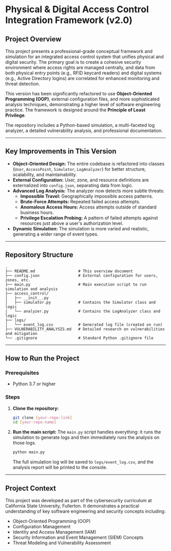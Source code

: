 # Physical & Digital Access Control Integration Framework (v2.0)

## Project Overview

This project presents a professional-grade conceptual framework and simulation for an integrated access control system that unifies physical and digital security. The primary goal is to create a cohesive security environment where access rights are managed centrally, and data from both physical entry points (e.g., RFID keycard readers) and digital systems (e.g., Active Directory logins) are correlated for enhanced monitoring and threat detection.

This version has been significantly refactored to use **Object-Oriented Programming (OOP)**, external configuration files, and more sophisticated analysis techniques, demonstrating a higher level of software engineering practice. The framework is designed around the **Principle of Least Privilege**.

The repository includes a Python-based simulation, a multi-faceted log analyzer, a detailed vulnerability analysis, and professional documentation.

---

## Key Improvements in This Version

* **Object-Oriented Design:** The entire codebase is refactored into classes (`User`, `AccessPoint`, `Simulator`, `LogAnalyzer`) for better structure, scalability, and maintainability.
* **External Configuration:** User, zone, and resource definitions are externalized into `config.json`, separating data from logic.
* **Advanced Log Analysis:** The analyzer now detects more subtle threats:
    * **Impossible Travel:** Geographically impossible access patterns.
    * **Brute-Force Attempts:** Repeated failed access attempts.
    * **Anomalous Access Hours:** Access attempts outside of standard business hours.
    * **Privilege Escalation Probing:** A pattern of failed attempts against resources just above a user's authorization level.
* **Dynamic Simulation:** The simulation is more varied and realistic, generating a wider range of event types.

---

## Repository Structure

```
.
├── README.md                   # This overview document
├── config.json                 # External configuration for users, zones, etc.
├── main.py                     # Main execution script to run simulation and analysis
├── access_control/
│   ├── __init__.py
│   ├── simulator.py            # Contains the Simulator class and logic
│   └── analyzer.py             # Contains the LogAnalyzer class and logic
├── logs/
│   └── event_log.csv           # Generated log file (created on run)
├── VULNERABILITY_ANALYSIS.md   # Detailed research on vulnerabilities and mitigation
└── .gitignore                  # Standard Python .gitignore file
```

---

## How to Run the Project

### Prerequisites

* Python 3.7 or higher

### Steps

1.  **Clone the repository:**
    ```bash
    git clone [your-repo-link]
    cd [your-repo-name]
    ```

2.  **Run the main script:**
    The `main.py` script handles everything: it runs the simulation to generate logs and then immediately runs the analysis on those logs.
    ```bash
    python main.py
    ```
    The full simulation log will be saved to `logs/event_log.csv`, and the analysis report will be printed to the console.

---

## Project Context

This project was developed as part of the cybersecurity curriculum at California State University, Fullerton. It demonstrates a practical understanding of key software engineering and security concepts including:
* Object-Oriented Programming (OOP)
* Configuration Management
* Identity and Access Management (IAM)
* Security Information and Event Management (SIEM) Concepts
* Threat Modeling and Vulnerability Assessment